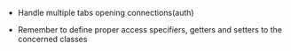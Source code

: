 
- Handle multiple tabs opening connections(auth)

- Remember to define proper access specifiers, getters and setters to the concerned classes